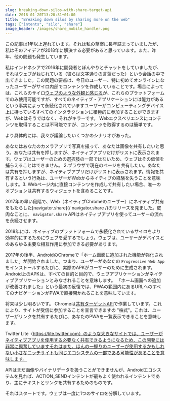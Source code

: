 ```yaml
---
slug: breaking-down-silos-with-share-target-api
date: 2018-01-20T13:20:31+01:00
title: "Breaking down silos by sharing more on the web"
tags: ["intents", "silo", "share"]
image_header: /images/share_mobile_handler.png
---
```

この記事は1年以上遅れています。それは私の草案に長年詰まっていましたが、私はそのアイデアが2018年に解決する必要があると思っています。また、昨年、他の問題も発生しています。

私はインドネシアで2016年に開発者とぼんやりとチャットをしていましたが、それはウェブがねじれている（彼らは文字通りの言葉だった）という会話の中で出てきました。この問題の要点は、今日のユーザー、特に初めてオンラインになったユーザーがサイロ内部でコンテンツを作成していることです。場合によっては、これらのサイロ[ウェブのような外観と感じる](メタ・プラットフォームの上昇)が、これらのプラットフォームでのみ使用可能ですが、すべてのネイティブ・アプリケーションには能力があるという事実によって永続化されていますユーザーがコンピューティングデバイス上に持っているすべてのインタラクションに積極的に参加することができますが、Webはそうではなく、それがキラーです。 Webエクスペリエンスにコンテンツを取得することは不可能ですが、コンテンツを取得するのは簡単です。

より具体的には、我々が議論したいくつかのシナリオがあった。

あなたはあなたのカメラアプリで写真を撮って、あなたは画像を共有したいと思う。あなたは共有を押しますが、ネイティブアプリだけがリストに表示されます。ウェブはユーザーのための選択肢の一部ではないため、ウェブはその価値を捕らえることはできません。 2.ブラウザで現在のページを共有したい。あなたは共有を押しますが、ネイティブアプリだけがリストに表示されます。情報を共有するという行為は、ユーザーがWebからネイティブの経験を失うことを意味します。3. Webページ内に直接コンテンツを作成して共有したい場合、唯一のオプションは共有するウィジェットを含めることです。

2017年の早い段階で、Web（ネイティブChromeのユーザー）にネイティブ共有をもたらした[navigator.share](/ navigator.share /)のリリースを見ました。皮肉なことに、 `navigator.share` APIはネイティブアプリを使ってユーザーの流れを永続させます。

2018年には、ネイティブのプラットフォームで永続化されているサイロをより効率的にするためにウェブを愛するでしょう。ウェブは、ユーザーがデバイスとのあらゆる主要な相互作用に参加できる必要があります。

2017年の後半、AndroidのChromeで「ホーム画面に追加された機能が強化されました」が開始されました。つまり、ユーザーがあなたの `Progressive Web App`をインストールするたびに、実際のAPKがユーザーのために生成されます。 Android上のAPKは、すべての目的と目的で、ウェブアプリケーションがネイティブアプリケーションとみなされることを意味します。 「ホーム画面への追加が改善されました」という最初の反復では、PWAの範囲内にあるURLへのすべてのナビゲーションがPWAで直接開かれることを意味しています。

将来は少し明るいです。 Chromeは[共有ターゲットAPI](https://github.com/WICG/web-share-target/blob/master/docs/explainer.md)で作業しています。これにより、サイトが受信に参加することを宣言できますの "株式"。これは、ユーザーがリンクを共有するたびに、あなたのPWAを一覧表示できることを意味します。

Twitter Lite（https://lite.twitter.com）のような大きなサイトでは、ユーザーがネイティブアプリを使用する必要なく共有できるようになるため、この開発には非常に興奮していますそれはまた、ほんの一握りのユーザーが使用するかもしれない小さなニッチサイトも同じエコシステムの一部である可能性があることを意味します。

APIはまだ画像やバイナリデータを扱うことができませんが、Androidエコシステムを見れば、ACTION_SENDインテントが最もよく使われるインテントであり、主にテキストとリンクを共有するためのものです。

それはスタートです。ウェブは一度に1つのサイロを分解しています。

